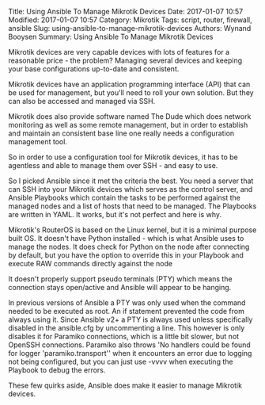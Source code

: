 Title: Using Ansible To Manage Mikrotik Devices
Date: 2017-01-07 10:57
Modified: 2017-01-07 10:57
Category: Mikrotik
Tags: script, router, firewall, ansible
Slug: using-ansible-to-manage-mikrotik-devices
Authors: Wynand Booysen
Summary: Using Ansible To Manage Mikrotik Devices

Mikrotik devices are very capable devices with lots of features for a reasonable price - the problem? Managing several devices and keeping your base configurations up-to-date and consistent.

Mikrotik devices have an application programming interface (API) that can be used for management, but you'll need to roll your own solution.  But they can also be accessed and managed via SSH.

Mikrotik does also provide software named The Dude which does network monitoring as well as some remote management, but in order to establish and maintain an consistent base line one really needs a configuration management tool.

So in order to use a configuration tool for Mikrotik devices, it has to be agentless and able to manage them over SSH - and easy to use.

So I picked Ansible since it met the criteria the best.  You need a server that can SSH into your Mikrotik devices which serves as the control server, and Ansible Playbooks which contain the tasks to be performed against the managed nodes and a list of hosts that need to be managed.  The Playbooks are written in YAML.  It works, but it's not perfect and here is why.

Mikrotik's RouterOS is based on the Linux kernel, but it is a minimal purpose built OS.  It doesn't have Python installed - which is what Ansible uses to manage the nodes.  It does check for Python on the node after connecting by default, but you have the option to override this in your Playbook and execute RAW commands directly against the node

It doesn't properly support pseudo terminals (PTY) which means the connection stays open/active and Ansible will appear to be hanging.

In previous versions of Ansible a PTY was only used when the command needed to be executed as root. An if statement prevented the code from always using it. Since Ansible v2+ a PTY is always used unless specifically disabled in the ansible.cfg by uncommenting a line.  This however is only disables it for Paramiko connections, which is a little bit slower, but not OpenSSH connections.  Paramiko also throws 'No handlers could be found for logger 'paramiko.transport'' when it encounters an error due to logging not being configured, but you can just use -vvvv when executing the Playbook to debug the errors.

These few quirks aside, Ansible does make it easier to manage Mikrotik devices.